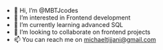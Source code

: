 - 👋 Hi, I’m @MBTJcodes
- 👀 I’m interested in Frontend development
- 🌱 I’m currently learning advanced SQL
- 💞️ I’m looking to collaborate on frontend projects
- 📫 You can reach me on michaeltijjani@gmail.com

<!---
MBTJcodes/MBTJcodes is a ✨ special ✨ repository because its `README.md` (this file) appears on your GitHub profile.
You can click the Preview link to take a look at your changes.
--->
